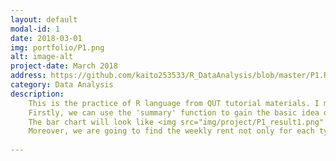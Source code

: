 ```yaml
---
layout: default
modal-id: 1
date: 2018-03-01
img: portfolio/P1.png
alt: image-alt
project-date: March 2018
address: https://github.com/kaito253533/R_DataAnalysis/blob/master/P1.Rmd
category: Data Analysis
description:
    This is the practice of R language from QUT tutorial materials. I made this to record my learning process. <br/>The data set represents the rent prices of different types of houses in the Brisbane area. As We can see, the data set contains the house types(column-dwelling_type), weely rent price(column-weekly_rent), and location(column-locality).<img src="img/project/P1_data.png" class="img-responsive img-centered" alt="image-alt"> 
    Firstly, we can use the 'summary' function to gain the basic idea of the data set. Now, the detail infomation has been shown, such as minimum, median, and mean.<img src="img/project/P1_process1.png" class="img-responsive img-centered" alt="image-alt"> Then, try to use the 'aggregate' function to find out the 'mean' of each types of houses. <img src="img/project/P1_process2.png" class="img-responsive img-centered" alt="image-alt"> Finally, use 'barplot' function to generate a bar chart.<img src="img/project/P1_process3.png" class="img-responsive img-centered" alt="image-alt"> 
    The bar chart will look like <img src="img/project/P1_result1.png" class="img-responsive img-centered" alt="image-alt"> Now, we can use ggplot2 library to draw another bar chart.<img src="img/project/P1_process4.png" class="img-responsive img-centered" alt="image-alt"><img src="img/project/P1_result2.png" class="img-responsive img-centered" alt="image-alt">
    Moreover, we are going to find the weekly rent not only for each types of houses but also in different locations. As a result, we also use 'aggregate' function, but this time, we use multi feacture to do the 'group by'. Same, we can use 'bar chart' function to draw a chart.<img src="img/project/P1_process5.png" class="img-responsive img-centered" alt="image-alt"> <img src="img/project/P1_result3.png" class="img-responsive img-centered" alt="image-alt"> And also can use ggplot function. <img src="img/project/P1_process6.png" class="img-responsive img-centered" alt="image-alt"> <img src="img/project/P1_result4.png" class="img-responsive img-centered" alt="image-alt"> If you are interested this project, you can access the url which is placed below.
    
---
```

